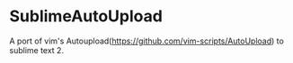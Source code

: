 SublimeAutoUpload
=================

A port of vim's Autoupload(https://github.com/vim-scripts/AutoUpload) to sublime text 2. 
